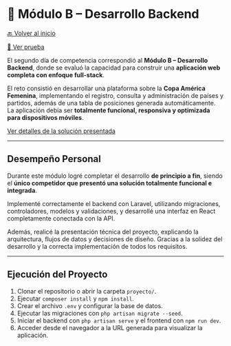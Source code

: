 # 🎯 Módulo B – Desarrollo Backend

[🔙 Volver al inicio](../README.md)

[📄 Ver prueba](./PROYECTO%20PRUEBA_MODULO_B_HABILIDAD_17.pdf)

El segundo día de competencia correspondió al **Módulo B – Desarrollo Backend**, donde se evaluó la capacidad para construir una **aplicación web completa con enfoque full-stack**. 

El reto consistió en desarrollar una plataforma sobre la **Copa América Femenina**, implementando el registro, consulta y administración de países y partidos, además de una tabla de posiciones generada automáticamente. La aplicación debía ser **totalmente funcional, responsiva y optimizada para dispositivos móviles**.

[Ver detalles de la solución presentada](./solution/README.md)

---

## Desempeño Personal

Durante este módulo logré completar el desarrollo **de principio a fin**, siendo el **único competidor que presentó una solución totalmente funcional e integrada**. 

Implementé correctamente el backend con Laravel, utilizando migraciones, controladores, modelos y validaciones, y desarrollé una interfaz en React completamente conectada con la API. 

Además, realicé la presentación técnica del proyecto, explicando la arquitectura, flujos de datos y decisiones de diseño. Gracias a la solidez del desarrollo y la correcta implementación de todos los requisitos.

---

## Ejecución del Proyecto

1. Clonar el repositorio o abrir la carpeta `proyecto/`.  
2. Ejecutar `composer install` y `npm install`.  
3. Crear el archivo `.env` y configurar la base de datos.  
4. Ejecutar las migraciones con `php artisan migrate --seed`.  
5. Iniciar el backend con `php artisan serve` y el frontend con `npm run dev`.  
6. Acceder desde el navegador a la URL generada para visualizar la aplicación.
